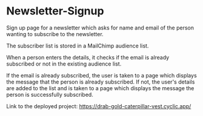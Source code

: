 # Newsletter-Signup
Sign up page for a newsletter which asks for name and email of the person wanting to subscribe to the newsletter.

The subscriber list is stored in a MailChimp audience list.

When a person enters the details, it checks if the email is already subscribed or not in the existing audience list.

If the email is already subscribed, the user is taken to a page which displays the message that the person is already subscribed.
If not, the user's details are added to the list and is taken to a page which displays the message the person is successfully subscribed.

Link to the deployed project: https://drab-gold-caterpillar-vest.cyclic.app/
